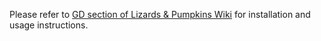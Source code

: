 Please refer to [GD section of Lizards & Pumpkins Wiki](https://github.com/lizards-and-pumpkins/catalog/wiki/GD) for installation and usage instructions.
